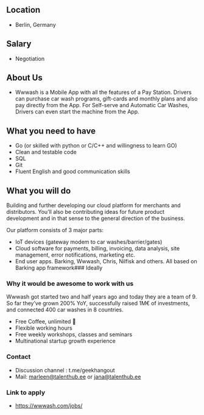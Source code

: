 ## Location

* Berlin, Germany

## Salary

* Negotiation

## About Us

* Wwwash is a Mobile App with all the features of a Pay Station. Drivers can purchase car wash programs, gift-cards and monthly plans and also pay directly from the App. For Self-serve and Automatic Car Washes, Drivers can even start the machine from the App.

## What you need to have

* Go (or skilled with python or C/C++ and willingness to learn GO)
* Clean and testable code
* SQL
* Git
* Fluent English and good communication skills

## What you will do

Building and further developing our cloud platform for merchants and distributors. You’ll also be contributing ideas for future product development and in that sense to the general direction of the business.

Our platform consists of 3 major parts:

* IoT devices (gateway modem to car washes/barrier/gates)
* Cloud software for payments, billing, invoicing, data analysis, site management, error notifications, marketing etc.
* End user apps. Barking, Wwwash, Chris, Nilfisk and others. All based on Barking app framework### Ideally

### Why it would be awesome to work with us

Wwwash got started two and half years ago and today they are a team of 9. So far they’ve grown 200% YoY, successfully raised 1M€ of investments, and connected 400 car washes in 8 countries.

* Free Coffee, unlimited 🙂
* Flexible working hours
* Free weekly workshops, classes and seminars
* Multinational startup growth experience

### Contact

* Discussion channel : t.me/geekhangout
* Mail: marleen@talenthub.ee or jana@talenthub.ee

### Link to apply

* https://wwwash.com/jobs/ 
